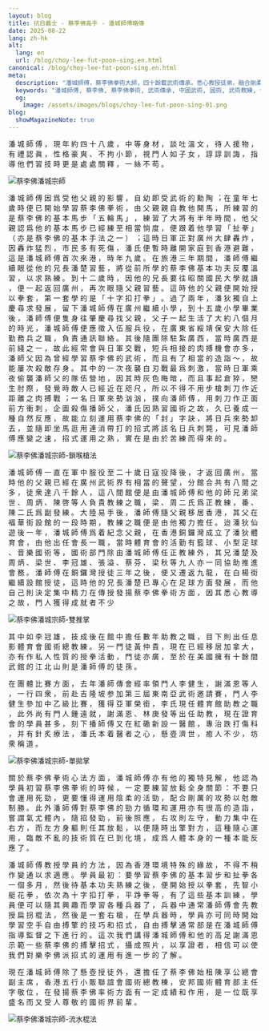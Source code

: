 ```yaml
---
layout: blog
title: 抗日義士 - 蔡李佛高手 - 潘城師傅略傳
date: 2025-08-22
lang: zh-hk
alt:
  lang: en
  url: /blog/choy-lee-fut-poon-sing.en.html
canonical: /blog/choy-lee-fut-poon-sing.en.html
meta:
  description: "潘城師傅，蔡李佛拳術大師，四十餘載武術傳承，悉心教授徒弟，融合剛柔勁力，弘揚中華武術精髓，身兼多項國術職務，國術界備受尊敬。"
  keywords: "潘城師傅, 蔡李佛, 蔡李佛拳術, 武術傳承, 中國武術, 國術, 武術教練, 傳統武術, 蔡李佛拳法, 香港武術, 武術大師"
  og: 
    image: /assets/images/blogs/choy-lee-fut-poon-sing-01.png  
blog:
  showMagazineNote: true
---
```


潘 城 師 傅 ， 現 年 約 四 ⼗ 八 歲 ， 中 等 身 材
， 談 吐 溫 ⽂ ， 待 ⼈ 援 物 ， 有 禮 認 眞 ， 性 格 豪
爽 、 不 拘 ⼩ 節 ， 視 ⾨ ⼈ 如 ⼦ 女 ， 諄 諄 訓 誨 ，
指 導 他 們 習 技 時 更 是 處 處 關 釋 ， ⼀ 絲 不 苟 。

<img src="/assets/images/blogs/choy-lee-fut-poon-sing-01.png" alt="蔡李佛潘城宗師"  class="max-h-80 mx-auto rounded-lg shadow-lg"/> 

潘 城 師 傅 因 爲 受 他 ⽗ 親 的 影 響 ， ⾃ 幼 即 受 武
術 的 勳 陶 ︔ 在 童 年 七 歲 時 便 已 開 始 學 習 蔡 李
佛 拳 術 ， 由 ⽗ 親 親 ⾃ 教 他 開 ⾺ ， 所 練 習 的 是
蔡 李 佛 的 基 本 ⾺ 步 「 五 輪 ⾺ 」 ， 練 習 了 ⼤ 將
有 半 年 時 間 ， 他 ⽗ 親 認 爲 他 的 基 本 ⾺ 步 已 經
練 至 相 當 惝 度 ， 便 跟 着 他 學 習 「 扯 拳 」 （
亦 是 蔡 李 佛 的 基 本 ⼿ 法 之 ⼀ ） ︔ 這 時 ⽇ 軍 正
對 廣 州 ⼤ 肆 轟 炸 ， 因 轟 炸 猛 烈 ， 市 民 多 有 死
傷 ， 潘 氏 便 暫 時 離 開 家 庭 到 ⾹ 港 避 難 ， 這 是
潘 城 師 傅 ⾸ 次 來 港 ， 時 年 九 歲 。 在 旅 港 三 年
期 間 ， 潘 師 傅 繼 續 眼 從 他 的 兄 長 潘 楚 習 藝 ，
將 從 前 所 學 的 蔡 李 佛 基 本 功 夫 反 覆 溫 習 ， 以
求 熟 練 。 到 ⼗ ⼆ 歲 時 ， 因 他 的 兄 長 要 往 昭 關
國 民 ⼤ 學 就 讀 ， 便 ⼀ 起 返 回 廣 州 ， 再 次 眼 隨
⽗ 親 習 藝 。 這 時 他 的 ⽗ 親 便 開 始 授 以 拳 套 ，
第 ⼀ 套 學 的 是 「 ⼗ 字 扣 打 拳 」 。 過 了 兩 年 ，
潘 狄 獨 ⾃ 上 慶 尋 求 發 展 ， 留 下 潘 城 師 傅 在
廣 州 繼 續 ⼩ 學 ， 到 ⼗ 五 歲 ⼩ 學 畢 業 後 ， 潘 師
傅 便 隻 身 往 肇 慶 尋 找 ⽗ 親 ， ⽗ ⼦ ⼀ 起 ⽣ 活 了
⼤ 約 八 個 ⽉ 的 時 光 ， 潘 城 師 傅 便 應 徵 入 伍 服
兵 役 ， 在 廣 東 省 綏 靖 保 安 ⼤ 除 任 勤 務 兵 之 職
， 負 責 通 訊 聯 絡 。 其 後 隨 團 除 駐 紮 廣 西 ， 當
時 廣 西 是 前 綫 之 ⼀ ， 故 此 經 常 會 與 ⽇ 軍 交 戰
， 短 兵 相 接 的 ⾁ 搏 機 會 亦 多 ， 潘 師 ⽗ 因 為 曾
經 學 習 蔡 李 佛 的 武 術 ， ⽽ 且 有 了 相 當 的 造 詣
～ ， 故 能 屢 次 殺 敵 存 身 。 其 中 的 ⼀ 次 夜 襲 ⽩ 刃
戰 最 爲 刺 激 ， 當 時 ⽇ 軍 乘 夜 偷 襲 潘 師 ⽗ 的 隊
伍 營 地 ， 因 其 時 灰 ⾊ 晦 暗 ， ⽽ 且 事 起 倉 猝 ，
𤓖 ⽣ 肘 際 ， 發 覺 時 敵 ⼈ 已 經 近 在 咫 尺 ， 所 以
不 得 不 ⽤ 步 槍 刺 ⼑ 作 近 距 離 之 ⾁ 搏 戰 ︔ ⼀ 名
⽇ 軍 來 勢 汹 汹 ， 撲 向 潘 師 傅 ， ⽤ 刺 ⼑ 作 正 ⾯
前 ⽅ 衝 刺 ， 企 圖 殺 傷 播 師 ⽗ ， 潘 氏 因 熟 習 國
術 之 故 ， 久 已 養 成 ⼀ 種 ⾃ 然 反 應 ， 故 能 ⽴ 刻
運 ⽤ 蔡 李 佛 的 「 封 」 字 訣 ， 將 ⽇ 兵 來 勢 卸 去
， 並 隨 即 坐 ⾺ 逛 ⽤ 連 消 帶 打 的 招 式 將 該 名 ⽇
兵 刺 斃 ， 可 ⾒ 潘 師 傅 應 變 之 速 ， 招 式 運 ⽤ 之
熟 ， 實 在 是 由 於 苦 練 ⽽ 得 來 的 。

<img src="/assets/images/blogs/choy-lee-fut-poon-sing-02.png" alt="蔡李佛潘城宗師-鎖喉槍法"  class="max-h-80 mx-auto rounded-lg shadow-lg"/> 


潘 城 師 傅 ⼀ 直 在 軍 中 服 役 至 ⼆ ⼗ 歲 ⽇ 寇
投 降 後 ， 才 返 回 廣 州 。 當 時 他 的 ⽗ 親 已 經 在
廣 州 武 術 界 有 相 當 的 聲 望 ， 分 館 合 共 有 八 間
之 多 ， 徒 衆 達 八 千 餘 ⼈ ， 這 八 間 館 便 是 由 潘
城 師 傅 和 他 的 師 兄 弟 梁 世 、 周 炳 、 陳 啓 等 ⼈
負 貴 教 練 之 職 ， 梁 、 周 ⼆ 氏 爲 正 教 練 ， 番 、
陳 ⼆ 氏 爲 副 發 練 。 ⼤ 陸 易 ⼿ 後 ， 潘 師 傅 隨
⽗ 親 移 居 ⾹ 港 ， 其 ⽗ 在 福 華 街 設 館 的 ⼀ 段 時
期 ， 教 練 之 職 便 是 由 他 獨 ⼒ 擔 任 。 迨 潘 狄 仙
遊 後 ⼀ 年 ， 潘 城 師 傅 爲 着 紀 念 ⽗ 親 ， 在 ⾹ 港
銅 鑼 灣 成 ⽴ 了 潘 狄 體 育 會 ， 由 他 出 任 會 長 ⼀
職 ， 當 時 體 育 會 的 活 勤 有 籃 球 、 ⼩ 型 ⾜ 球 、
⾳ 樂 國 術 等 ， 國 術 部 ⾨ 除 由 潘 城 師 傅 任 正 教
練 外 ， 其 兄 潘 楚 及 周 炳 、 梁 世 、 李 冠 雄 、 張
溢 、 蔡 芬 、 梁 秋 等 九 ⼈ 亦 ⼀ 同 協 助 推 進 會 務
。 潘 師 傅 在 銅 鑼 灣 授 徒 三 年 之 後 ， 便 又 遷 返
九 龍 ， 在 ⽩ 楊 街 繼 續 設 館 授 徒 ， 這 時 他 的 兄
長 潘 楚 已 專 ⼼ 在 ⾜ 球 ⽅ ⾯ 發 展 ， ⽽ 他 ⾃ ⼰ 則
決 定 集 中 精 ⼒ 在 傳 授 發 揚 蔡 李 佛 拳 術 ⽅ ⾯ ，
因 其 悉 ⼼ 教 導 之 故 ， ⾨ ⼈ 獲 得 成 就 者 不 少 

<img src="/assets/images/blogs/choy-lee-fut-poon-sing-03.png" alt="蔡李佛潘城宗師-雙推掌"  class="max-h-80 mx-auto rounded-lg shadow-lg"/> 

其 中 如 李 冠 雄 ， 技 成 後 在 館 中 擔 任 數 年 助 教
之 職 ， ⽬ 下 則 出 任 息 影 體 育 會 國 術 總 教 練 。
另 ⼀ ⾨ 徒 ⿈ 仲 貴 ， 現 在 已 經 移 居 加 拿 ⼤ ， 亦
有 作 私 ⼈ 性 質 的 授 拳 活 動 ， ⾨ 徒 亦 廣 ， 至 於
在 美 國 擁 有 ⼗ 餘 間 武 館 的 江 北 山 則 是 潘 師 傅
的 徒 孫 。


在 團 體 比 賽 ⽅ ⾯ ， 去 年 潘 師 傳 會 經 率 領
⾨ ⼈ 李 健 ⽣ ， 謝 滿 恩 等 ⼈ ， ⼀ ⾏ 四 衆 ， 前 赴
吉 隆 坡 参 加 第 三 屆 東 南 亞 武 術 邀 請 賽 ， ⾨ ⼈
李 健 ⽣ 參 加 中 ⼄ 級 比 賽 ， 獲 得 亞 軍 榮 銜 ， 李
氏 現 任 體 育 館 助 教 之 職 ， 此 外 尚 有 ⾨ ⼈ 鍾 遠
就 ， 謝 滿 恩 、 林 庚 發 等 出 任 助 教 ， 現 在 證 育
會 的 學 員 甚 多 ， 刻 下 播 師 傅 又 在 紅 磡 新 設 ⼀
醫 館 ， 專 治 跌 打 傷 科 ， 并 有 針 炙 療 法 ， 潘 氏
本 着 醫 者 之 ⼼ ， 懸 壺 濟 世 ， 癒 ⼈ 不 少 ， 坊 衆
稱 道 。

<img src="/assets/images/blogs/choy-lee-fut-poon-sing-04.png" alt="蔡李佛潘城宗師-單拋掌"  class="max-h-80 mx-auto rounded-lg shadow-lg"/> 

關 於 蔡 李 佛 拳 術 ⼼ 法 ⽅ ⾯ ， 潘 城 師 傅
亦 有 他 的 獨 特 ⾒ 解 ， 他 認 為 學 員 初 習 蔡 李 佛
拳 術 的 時 候 ， ⼀ 定 要 練 習 放 鬆 全 身 關 節 ： 不
要 只 會 運 ⽤ 死 勁 ， 更 要 懂 得 運 ⽤ 陰 柔 的 活 勁
， 配 合 剛 厲 的 攻 勢 以 尅 敵 制 勝 。 此 外 潘 師 傅
對 蔡 李 佛 的 勁 ⼒ 循 環 和 運 ⽤ 亦 有 很 ⾼ 的 造 
詣 ， 嘗 謂 氣 尤 體 內 ， 隨 招 發 勁 ， 前 後 照 應 ，
右 攻 則 左 守 ， 動 ⼒ 集 中 在 右 ⽅ ， ⽽ 左 ⽅ 身 軀
則 任 其 放 鬆 ， 以 便 隨 時 出 擎 對 ⽅ ， 這 種 隨 ⼼
運 ⽤ ， 臨 敵 不 亂 的 技 術 質 在 已 到 化 境 ， 成 爲
⼈ 體 本 身 的 ⼀ 種 本 能 反 應 了 。


潘 城 師 傅 教 授 學 員 的 ⽅ 法 ， 因 為 ⾹ 港 環
境 特 殊 的 緣 故 ， 不 得 不 稍 作 變 通 以 求 適 應 。
學 員 最 初 ： 要 學 習 蔡 李 佛 的 基 本 習 步 和 扯 拳
各 ⼀ 個 多 ⽉ ， 然 後 待 基 本 功 夫 熟 練 之 後 ， 便
開 始 授 以 拳 套 ， 先 智 ⼩ 艇 花 拳 ， 依 次 為 ⼗ 字
扣 打 拳 ， 平 踭 拳 等 ， 有 了 這 些 基 本 訓 練 ， 學
員 便 可 以 隨 其 興 趣 ⽽ 學 習 各 種 兵 器 了 ， 兵 器
中 通 常 潘 師 傅 會 先 教 授 扁 拐 棍 法 ， 然 後 是 ⼀
套 右 槍 ， 在 學 兵 器 時 ， 學 員 亦 可 同 時 開 始 學
習 空 ⼿ ⾃ 由 搏 擎 的 技 巧 和 招 式 ， ⾃ 由 搏 擊 通
常 部 是 在 潘 城 師 傅 指 導 監 督 之 下 進 ⾏ 的 。 這
次 我 們 講 得 潘 城 師 傅 和 他 的 ⾼ ⾜ 謝 滿 恩 ⽰ 範
⼀ 些 蔡 李 佛 的 搏 擊 招 式 ， 攝 成 照 ⽚ ， 以 享
證 者 ， 相 信 可 以 使 我 們 對 樂 李 佛 派 招 式 的 運
⽤ 有 進 ⼀ 步 的 了 解 。


現 在 潘 城 師 傅 除 了 懸 壺 授 徒 外 ， 還 擔 任
了 蔡 李 佛 始 租 陳 享 公 總 會 副 主 席 ， ⾹ 港 五 ⾏
⼩ 販 聯 誼 會 國 術 總 教 棟 ， 安 邦 國 術 體 育 部 主
任 字 敬 位 ， 在 發 揚 蔡 李 佛 率 術 ⽅ ⾯ 有 ⼀ 定 成
績 和 作 ⽤ ， 是 ⼀ 位 既 享 盛 名 ⽽ 又 受 ⼈ 尊 敬 的
國 術 界 前 輩 。

<img src="/assets/images/blogs/choy-lee-fut-poon-sing-05.png" alt="蔡李佛潘城宗師-流水棍法"  class="max-h-80 mx-auto rounded-lg shadow-lg"/> 